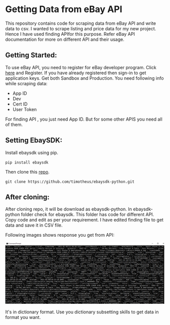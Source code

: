 # Getting Data from eBay API
This repository contains code for scraping data from eBay API and write data to csv. I wanted to scrape listing and price data for my new project. Hence I have used finding APIfor this purpose. 
Refer eBay API documentation for more on different API and their usage. 
## Getting Started:
To use eBay API, you need to register for eBay developer program. Click [here](https://developer.ebay.com/) and Register. If you have already registered then sign-in to get application keys.  Get both Sandbox and Production. You need following info while scraping data:
* App ID
* Dev
* Cert ID
* User Token

For finding API , you just need App ID. But for some other APIS you need all of them.
## Setting EbaySDK:
Install ebaysdk using pip.
```
pip install ebaysdk
```
Then clone this [repo](https://github.com/timotheus/ebaysdk-python.git).
```
git clone https://github.com/timotheus/ebaysdk-python.git
```
## After cloning:
After cloning repo, it will be download as ebaysdk-python. In ebaysdk-python folder check for ebaysdk.
This folder has code for different API. Copy code and edit as per your requirement.
I have edited finding file to get data and save it in CSV file. 

Following images shows response you get from API:

![Response from eBay API](/img/Response_dict.PNG)

It's in dictionary format. Use you dictionary subsetting skills to get data in format you want. 

